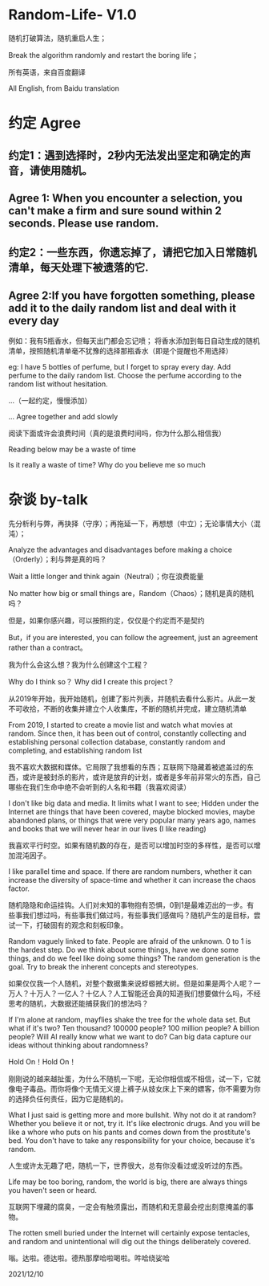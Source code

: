 # Random-Life- V1.0
随机打破算法，随机重启人生；

Break the algorithm randomly and restart the boring life；

所有英语，来自百度翻译

All English, from Baidu translation

# 约定 Agree
## 约定1：遇到选择时，2秒内无法发出坚定和确定的声音，请使用随机。

## Agree 1: When you encounter a selection, you can't make a firm and sure sound within 2 seconds. Please use random.

## 约定2：一些东西，你遗忘掉了，请把它加入日常随机清单，每天处理下被遗落的它.

## Agree 2:If you have forgotten something, please add it to the daily random list and deal with it every day

例如：我有5瓶香水，但每天出门都会忘记喷； 将香水添加到每日自动生成的随机清单，按照随机清单毫不犹豫的选择那瓶香水（即是个提醒也不用选择）

eg: I have 5 bottles of perfume, but I forget to spray every day. Add perfume to the daily random list. Choose the perfume according to the random list without hesitation.

...（一起约定，慢慢添加）

... Agree together and add slowly


阅读下面或许会浪费时间（真的是浪费时间吗，你为什么那么相信我）

Reading below may be a waste of time

Is it really a waste of time? Why do you believe me so much

 
# 杂谈 by-talk

先分析利与弊，再抉择（守序）；再拖延一下，再想想（中立）；无论事情大小（混沌）；

Analyze the advantages and disadvantages before making a choice（Orderly）；利与弊是真的吗？

Wait a little longer and think again（Neutral）；你在浪费能量

No matter how big or small things are，Random（Chaos）；随机是真的随机吗？

但是，如果你感兴趣，可以按照约定，仅仅是个约定而不是契约

But，if you are interested, you can follow the agreement, just an agreement rather than a contract。

我为什么会这么想？我为什么创建这个工程？

Why do I think so？ Why did I create this project？

从2019年开始，我开始随机，创建了影片列表，并随机去看什么影片。从此一发不可收拾，不断的收集并建立个人收集库，不断的随机并完成，建立随机清单

From 2019, I started to create a movie list and watch what movies at random. 
Since then, it has been out of control, constantly collecting and establishing personal collection database, constantly random and completing, and establishing random list

我不喜欢大数据和媒体。它局限了我想看的东西；互联网下隐藏着被遮盖过的东西，或许是被封杀的影片，或许是放弃的计划，或者是多年前非常火的东西，自己哪些在我们生命中绝不会听到的人名和书籍（我喜欢阅读）

I don't like big data and media. It limits what I want to see; Hidden under the Internet are things that have been covered, maybe blocked movies, maybe abandoned plans, or things that were very popular many years ago, names and books that we will never hear in our lives (I like reading)

我喜欢平行时空。如果有随机数的存在，是否可以增加时空的多样性，是否可以增加混沌因子。

I like parallel time and space. If there are random numbers, whether it can increase the diversity of space-time and whether it can increase the chaos factor.

随机隐隐和命运挂钩。人们对未知的事物抱有恐惧，0到1是最难迈出的一步。有些事我们想过吗，有些事我们做过吗，有些事我们感做吗？随机产生的是目标，尝试一下，打破固有的观念和刻板印象。

Random vaguely linked to fate. People are afraid of the unknown. 0 to 1 is the hardest step. Do we think about some things, have we done some things, and do we feel like doing some things? The random generation is the goal. Try to break the inherent concepts and stereotypes.

如果仅仅我一个人随机，对整个数据集来说蜉蝣撼大树。但是如果是两个人呢？一万人？十万人？一亿人？十亿人？人工智能还会真的知道我们想要做什么吗，不经思考的随机，大数据还能捕获我们的想法吗？

If I'm alone at random, mayflies shake the tree for the whole data set. But what if it's two? Ten thousand? 100000 people? 100 million people? A billion people? Will AI really know what we want to do? Can big data capture our ideas without thinking about randomness?

Hold On！Hold On！

刚刚说的越来越扯蛋，为什么不随机一下呢，无论你相信或不相信，试一下，它就像电子毒品。而你将像个无情无义提上裤子从妓女床上下来的嫖客，你不需要为你的选择负任何责任，因为它是随机的。

What I just said is getting more and more bullshit. Why not do it at random? Whether you believe it or not, try it. It's like electronic drugs. And you will be like a whore who puts on his pants and comes down from the prostitute's bed. You don't have to take any responsibility for your choice, because it's random.

人生或许太无趣了吧，随机一下，世界很大，总有你没看过或没听过的东西。

Life may be too boring, random, the world is big, there are always things you haven't seen or heard.

互联网下埋藏的腐臭，一定会有触须露出，而随机和无意最会挖出刻意掩盖的事物。

The rotten smell buried under the Internet will certainly expose tentacles, and random and unintentional will dig out the things deliberately covered.

嗡。达啦。德达啦。德热那摩哈啦喝啦。吽哈绕娑哈

2021/12/10
